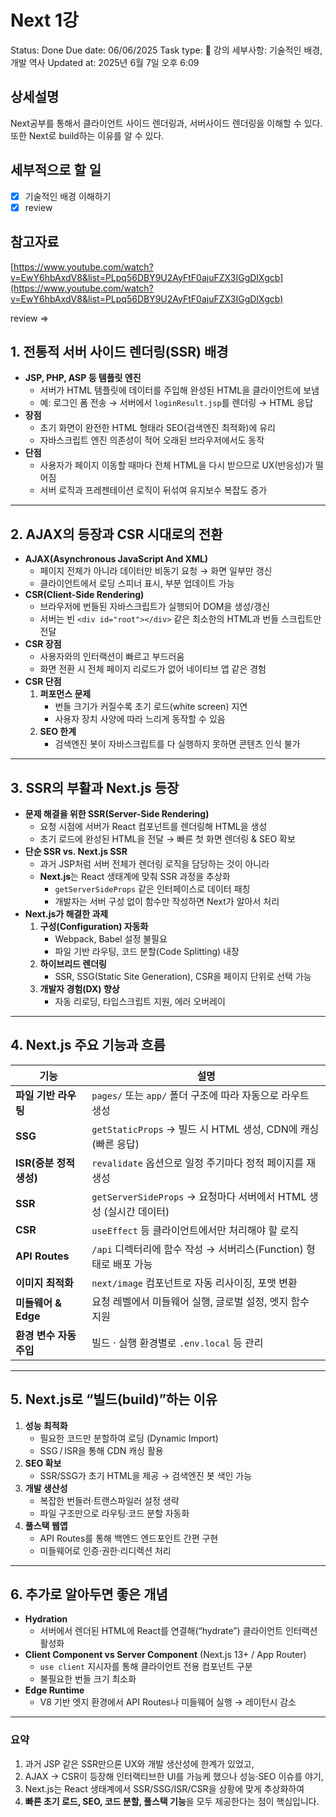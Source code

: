 # Next 1강

Status: Done
Due date: 06/06/2025
Task type: 👀 강의
세부사항: 기술적인 배경, 개발 역사
Updated at: 2025년 6월 7일 오후 6:09

## 상세설명

Next공부를 통해서 클라이언트 사이드 렌더링과, 서버사이드 렌더링을 이해할 수 있다. 또한 Next로 build하는 이유를 알 수 있다. 

## 세부적으로 할 일

- [x]  기술적인 배경 이해하기
- [x]  review

## 참고자료

[https://www.youtube.com/watch?v=EwY6hbAxdV8&list=PLpq56DBY9U2AyFtF0ajuFZX3IGgDIXgcb](https://www.youtube.com/watch?v=EwY6hbAxdV8&list=PLpq56DBY9U2AyFtF0ajuFZX3IGgDIXgcb)

review ⇒

## 1. 전통적 서버 사이드 렌더링(SSR) 배경

- **JSP, PHP, ASP 등 템플릿 엔진**
    - 서버가 HTML 템플릿에 데이터를 주입해 완성된 HTML을 클라이언트에 보냄
    - 예: 로그인 폼 전송 → 서버에서 `loginResult.jsp`를 렌더링 → HTML 응답
- **장점**
    - 초기 화면이 완전한 HTML 형태라 SEO(검색엔진 최적화)에 유리
    - 자바스크립트 엔진 의존성이 적어 오래된 브라우저에서도 동작
- **단점**
    - 사용자가 페이지 이동할 때마다 전체 HTML을 다시 받으므로 UX(반응성)가 떨어짐
    - 서버 로직과 프레젠테이션 로직이 뒤섞여 유지보수 복잡도 증가

---

## 2. AJAX의 등장과 CSR 시대로의 전환

- **AJAX(Asynchronous JavaScript And XML)**
    - 페이지 전체가 아니라 데이터만 비동기 요청 → 화면 일부만 갱신
    - 클라이언트에서 로딩 스피너 표시, 부분 업데이트 가능
- **CSR(Client-Side Rendering)**
    - 브라우저에 번들된 자바스크립트가 실행되어 DOM을 생성/갱신
    - 서버는 빈 `<div id="root"></div>` 같은 최소한의 HTML과 번들 스크립트만 전달
- **CSR 장점**
    - 사용자와의 인터랙션이 빠르고 부드러움
    - 화면 전환 시 전체 페이지 리로드가 없어 네이티브 앱 같은 경험
- **CSR 단점**
    1. **퍼포먼스 문제**
        - 번들 크기가 커질수록 초기 로드(white screen) 지연
        - 사용자 장치 사양에 따라 느리게 동작할 수 있음
    2. **SEO 한계**
        - 검색엔진 봇이 자바스크립트를 다 실행하지 못하면 콘텐츠 인식 불가

---

## 3. SSR의 부활과 Next.js 등장

- **문제 해결을 위한 SSR(Server-Side Rendering)**
    - 요청 시점에 서버가 React 컴포넌트를 렌더링해 HTML을 생성
    - 초기 로드에 완성된 HTML을 전달 → 빠른 첫 화면 렌더링 & SEO 확보
- **단순 SSR vs. Next.js SSR**
    - 과거 JSP처럼 서버 전체가 렌더링 로직을 담당하는 것이 아니라
    - **Next.js**는 React 생태계에 맞춰 SSR 과정을 추상화
        - `getServerSideProps` 같은 인터페이스로 데이터 패칭
        - 개발자는 서버 구성 없이 함수만 작성하면 Next가 알아서 처리
- **Next.js가 해결한 과제**
    1. **구성(Configuration) 자동화**
        - Webpack, Babel 설정 불필요
        - 파일 기반 라우팅, 코드 분할(Code Splitting) 내장
    2. **하이브리드 렌더링**
        - SSR, SSG(Static Site Generation), CSR을 페이지 단위로 선택 가능
    3. **개발자 경험(DX) 향상**
        - 자동 리로딩, 타입스크립트 지원, 에러 오버레이

---

## 4. Next.js 주요 기능과 흐름

| 기능 | 설명 |
| --- | --- |
| **파일 기반 라우팅** | `pages/` 또는 `app/` 폴더 구조에 따라 자동으로 라우트 생성 |
| **SSG** | `getStaticProps` → 빌드 시 HTML 생성, CDN에 캐싱 (빠른 응답) |
| **ISR(증분 정적 생성)** | `revalidate` 옵션으로 일정 주기마다 정적 페이지를 재생성 |
| **SSR** | `getServerSideProps` → 요청마다 서버에서 HTML 생성 (실시간 데이터) |
| **CSR** | `useEffect` 등 클라이언트에서만 처리해야 할 로직 |
| **API Routes** | `/api` 디렉터리에 함수 작성 → 서버리스(Function) 형태로 배포 가능 |
| **이미지 최적화** | `next/image` 컴포넌트로 자동 리사이징, 포맷 변환 |
| **미들웨어 & Edge** | 요청 레벨에서 미들웨어 실행, 글로벌 설정, 엣지 함수 지원 |
| **환경 변수 자동 주입** | 빌드 · 실행 환경별로 `.env.local` 등 관리 |

---

## 5. Next.js로 “빌드(build)”하는 이유

1. **성능 최적화**
    - 필요한 코드만 분할하여 로딩 (Dynamic Import)
    - SSG / ISR을 통해 CDN 캐싱 활용
2. **SEO 확보**
    - SSR/SSG가 초기 HTML을 제공 → 검색엔진 봇 색인 가능
3. **개발 생산성**
    - 복잡한 번들러·트랜스파일러 설정 생략
    - 파일 구조만으로 라우팅·코드 분할 자동화
4. **풀스택 웹앱**
    - API Routes를 통해 백엔드 엔드포인트 간편 구현
    - 미들웨어로 인증·권한·리디렉션 처리

---

## 6. 추가로 알아두면 좋은 개념

- **Hydration**
    - 서버에서 렌더된 HTML에 React를 연결해(“hydrate”) 클라이언트 인터랙션 활성화
- **Client Component vs Server Component** (Next.js 13+ / App Router)
    - `use client` 지시자를 통해 클라이언트 전용 컴포넌트 구분
    - 불필요한 번들 크기 최소화
- **Edge Runtime**
    - V8 기반 엣지 환경에서 API Routes나 미들웨어 실행 → 레이턴시 감소

---

### 요약

1. 과거 JSP 같은 SSR만으론 UX와 개발 생산성에 한계가 있었고,
2. AJAX → CSR이 등장해 인터랙티브한 UI를 가능케 했으나 성능·SEO 이슈를 야기,
3. Next.js는 React 생태계에서 SSR/SSG/ISR/CSR을 상황에 맞게 추상화하여
4. **빠른 초기 로드, SEO, 코드 분할, 풀스택 기능**을 모두 제공한다는 점이 핵심입니다.